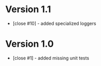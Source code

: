 # Version 1.1

 - [close #10] - added specialized loggers

# Version 1.0

 - [close #1] - added missing unit tests
